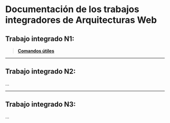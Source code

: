 # Documentación de los trabajos integradores de Arquitecturas Web
## Trabajo integrado N1:
>**[Comandos útiles](./trabajo-integrador-tp1/comandos-ejecucion-tp1.md)**
***
## Trabajo integrado N2:
...
***
## Trabajo integrado N3:
...

